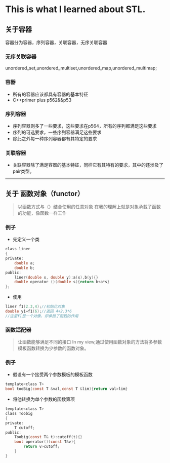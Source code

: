 # This is what I learned about STL.

## 关于容器

容器分为容器，序列容器，关联容器，无序关联容器

### 无序关联容器

unordered_set,unordered_multiset,unordered_map,unordered_multimap;

### 容器

* 所有的容器应该都具有容器的基本特征
* C++primer plus p562&&p53

### 序列容器

* 序列容器则多了一些要求，这些要求在p564，所有的序列都满足这些要求
* 序列的可选要求，一些序列容器满足这些要求
* 除此之外每一种序列容器都有其特定的要求

### 关联容器

* 关联容器除了满足容器的基本特征，同样它有其特有的要求，其中的还涉及了pair类型。
---
## 关于 函数对象（functor）
> 以函数方式与（）结合使用的任意对象
在我的理解上就是对象承载了函数的功能，像函数一样工作
### 例子
- 先定义一个类
```c
class liner
{
private:
    double a;
    double b;
public:
    liner(double x, double y):a(x),b(y){}
    double operator ()(double s){return b+a*s}
};
```
- 使用
```c
liner f1(2.3,4);//初始化对象
double y1=f1(6);//返回 4+2.3*6
//这里f1是一个对像，却承担了函数的作用
```
### 函数适配器
> 让函数能够满足不同的接口
In my view,通过使用函数对象的方法将多参数模板函数转换为少参数的函数对象。
### 例子
- 假设有一个接受两个参数模板的模板函数
```c
template<class T>
bool tooBig(const T &val,const T &lim){return val>lim}
```
- 将他转换为单个参数的函数第项
```c
template<class T>
class Toobig
{
private:
    T cutoff;
public:
    Toobig(const T& t):cutoff(t){}
    bool operator()(const T&v){
        return v>cutoff;
    }
}
```



